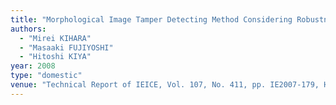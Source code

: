 ```yaml
---
title: "Morphological Image Tamper Detecting Method Considering Robustness against Compression"
authors:
  - "Mirei KIHARA"
  - "Masaaki FUJIYOSHI"
  - "Hitoshi KIYA"
year: 2008
type: "domestic"
venue: "Technical Report of IEICE, Vol. 107, No. 411, pp. IE2007-179, Hsinchu, Taiwan, R.O.C., 2008-01-07."
---
```

